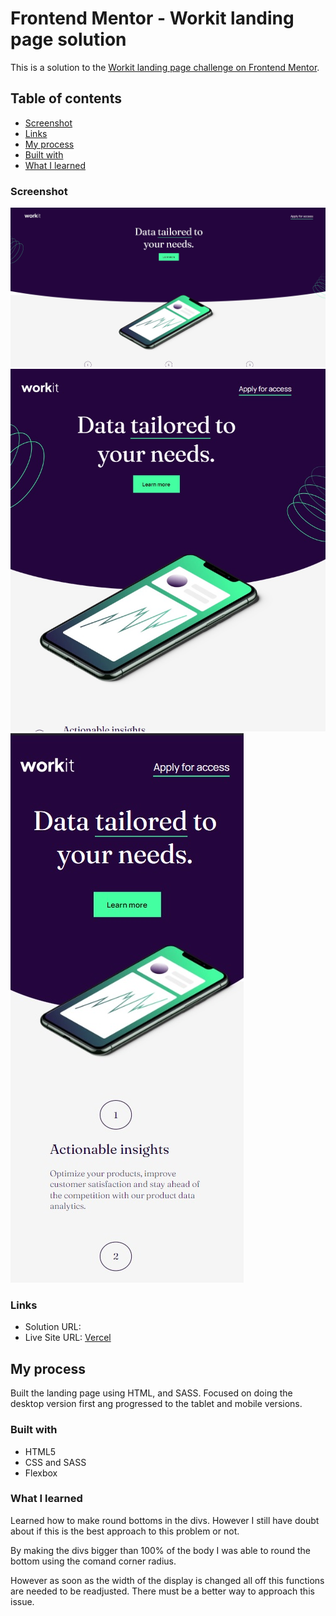 # Frontend Mentor - Workit landing page solution

This is a solution to the [Workit landing page challenge on Frontend Mentor](https://www.frontendmentor.io/challenges/workit-landing-page-2fYnyle5lu).

## Table of contents

-   [Screenshot](#screenshot)
-   [Links](#links)
-   [My process](#my-process)
-   [Built with](#built-with)
-   [What I learned](#what-i-learned)

### Screenshot

![](./screenshot_desktop.jpg)
![](./screenshot_tablet.jpg)
![](./screenshot_mobile.jpg)

### Links

-   Solution URL: [](https://your-solution-url.com)
-   Live Site URL: [Vercel](https://frontendmentor-workit-landing-page.vercel.app/)

## My process

Built the landing page using HTML, and SASS. Focused on doing the desktop version first ang progressed to the tablet and mobile versions.

### Built with

-   HTML5
-   CSS and SASS
-   Flexbox

### What I learned

Learned how to make round bottoms in the divs. However I still have doubt about if this is the best approach to this problem or not.

By making the divs bigger than 100% of the body I was able to round the bottom using the comand corner radius.

However as soon as the width of the display is changed all off this functions are needed to be readjusted. There must be a better way to approach this issue.
